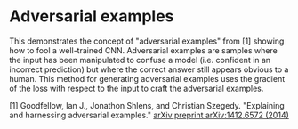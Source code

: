 # Adversarial examples

This demonstrates the concept of "adversarial examples" from [1] showing how to fool a well-trained CNN.
Adversarial examples are samples where the input has been manipulated to confuse a model (i.e. confident in an incorrect prediction) but where the correct answer still appears obvious to a human.
This method for generating adversarial examples uses the gradient of the loss with respect to the input to craft the adversarial examples.

[1] Goodfellow, Ian J., Jonathon Shlens, and Christian Szegedy. "Explaining and harnessing adversarial examples." [arXiv preprint arXiv:1412.6572 (2014)](https://arxiv.org/abs/1412.6572)
